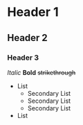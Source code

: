 # Header 1
## Header 2
### Header 3
*Italic*
**Bold**
~~strikethrough~~
* List
  * Secondary List
  * Secondary List
  * Secondary List
* List 
